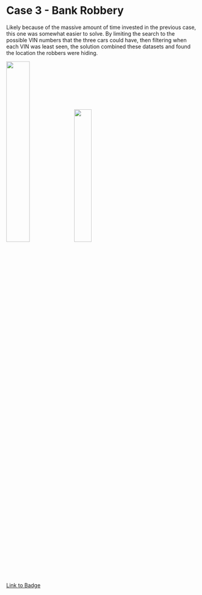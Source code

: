 # Case 3 - Bank Robbery

Likely because of the massive amount of time invested in the previous case, this one was somewhat easier to solve. By limiting the search to the possible VIN numbers that the three cars could have, then filtering when each VIN was least seen, the solution combined these datasets and found the location the robbers were hiding. 

<p>
  <img src="https://detective.kusto.io/img/questions/03-gb96s.png" width=35% height=35%>
  <img src="https://images.credly.com/size/680x680/images/9e9311e6-911b-4193-86ae-9b80c8b410fe/image.png" width=30% height=30%>
</p>

[Link to Badge](https://www.credly.com/earner/earned/badge/f8723cfa-0a08-4644-ae66-3e5706b3d192)
